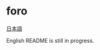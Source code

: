 # foro

[日本語](https://github.com/nahco314/foro/blob/main/README.js.md)

English README is still in progress.
